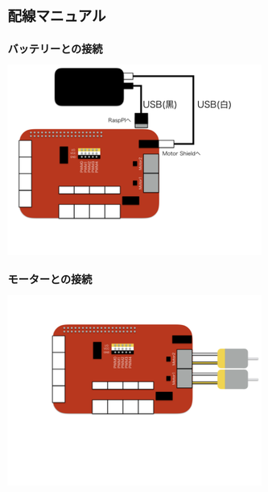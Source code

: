 # 配線マニュアル

## バッテリーとの接続

![](/type1/img/type1_blockdiagram002.png)

## モーターとの接続

![](/type1/img/type1_blockdiagram003.png)
